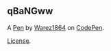 qBaNGww
-------


A [Pen](https://codepen.io/warez1864/pen/qBaNGww) by [Warez1864](https://codepen.io/warez1864) on [CodePen](https://codepen.io).

[License](https://codepen.io/warez1864/pen/qBaNGww/license).